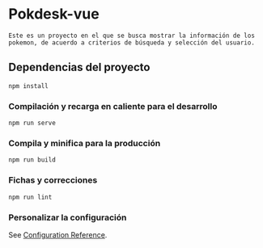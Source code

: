 # Pokdesk-vue
```
Este es un proyecto en el que se busca mostrar la información de los pokemon, de acuerdo a criterios de búsqueda y selección del usuario.

```

##
## Dependencias del proyecto
```
npm install
```

### Compilación y recarga en caliente para el desarrollo
```
npm run serve
```

### Compila y minifica para la producción
```
npm run build
```

### Fichas y correcciones
```
npm run lint
```

### Personalizar la configuración
See [Configuration Reference](https://cli.vuejs.org/config/).
